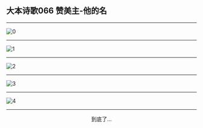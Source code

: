 
## 大本诗歌066 赞美主-他的名
        
<div id="aplayer0"></div>

---

<img alt="0" data-original="https://cdn.jsdelivr.net/gh/k34869/shi/data/d0062/0">

---

<img alt="1" data-original="https://cdn.jsdelivr.net/gh/k34869/shi/data/d0062/1">

---

<img alt="2" data-original="https://cdn.jsdelivr.net/gh/k34869/shi/data/d0062/2">

---

<img alt="3" data-original="https://cdn.jsdelivr.net/gh/k34869/shi/data/d0062/3">

---

<img alt="4" data-original="https://cdn.jsdelivr.net/gh/k34869/shi/data/d0062/4">

---

<p style="text-align: center">到底了...</p>

<script src="/js/dist-view.js"></script>

<script>
MAIN.id = 'd0062';
        
const ap0 = new APlayer({
    container: document.getElementById('aplayer0'),
    volume: 1,
    loop: 'none',
    preload: 'none',
    audio: [{
        name: '大本诗歌066.mp3',
        artist: '大本诗歌',
        url: 'https://res.wx.qq.com/voice/getvoice?mediaid=MzI0NTk3MDM5M18yMjQ3NDg4NTMz',
        cover: '/favicon'
    }]
});
</script>
